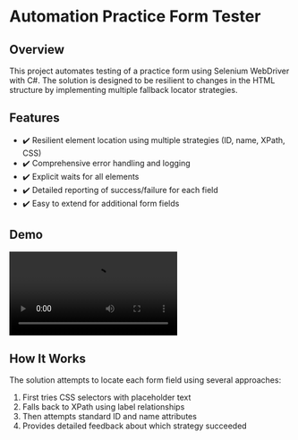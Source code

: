 # Automation Practice Form Tester


## Overview

This project automates testing of a practice form using Selenium WebDriver with C#. The solution is designed to be resilient to changes in the HTML structure by implementing multiple fallback locator strategies.

## Features

- ✔️ Resilient element location using multiple strategies (ID, name, XPath, CSS)
- ✔️ Comprehensive error handling and logging
- ✔️ Explicit waits for all elements
- ✔️ Detailed reporting of success/failure for each field
- ✔️ Easy to extend for additional form fields

## Demo

![Demo Video](recorded_video.mp4)

## How It Works

The solution attempts to locate each form field using several approaches:

1. First tries CSS selectors with placeholder text
2. Falls back to XPath using label relationships
3. Then attempts standard ID and name attributes
4. Provides detailed feedback about which strategy succeeded
